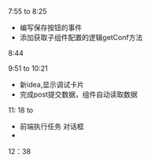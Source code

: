 

7:55 	to 8:25

- 编写保存按钮的事件
- 添加获取子组件配置的逻辑getConf方法

8:44

9:51 to 10:21

- 新idea,显示调试卡片
- 完成post提交数据，组件自动读取数据

11: 18 to 

- 前端执行任务 对话框
- 

12：38

